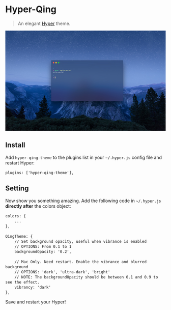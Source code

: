 # Hyper-Qing

> An elegant [Hyper](https://hyper.is) theme.

![](screenshot.jpg)

## Install

Add `hyper-qing-theme` to the plugins list in your `~/.hyper.js` config file and restart Hyper:

```
plugins: ['hyper-qing-theme'],
```

## Setting

Now show you something amazing. Add the following code in `~/.hyper.js` **directly after** the colors object:

```
colors: {
    ...
},

QingTheme: {
    // Set background opacity, useful when vibrance is enabled
    // OPTIONS: From 0.1 to 1
    backgroundOpacity: '0.2',

    // Mac Only. Need restart. Enable the vibrance and blurred background
    // OPTIONS: 'dark', 'ultra-dark', 'bright'
    // NOTE: The backgroundOpacity should be between 0.1 and 0.9 to see the effect.
    vibrancy: 'dark'
},
```

Save and restart your Hyper!



